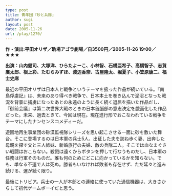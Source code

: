 ```yaml
---
type: post
title: 青年団『砂と兵隊』
author: sugi
layout: post
date: 2005-11-26
url: /play/1270/
---
```

**作・演出:平田オリザ／駒場アゴラ劇場／自3500円／2005-11-26 19:00／★★★**

**出演：山内健司、大塚洋、ひらたよーこ、小林智、石橋亜希子、高橋智子、志賀廣太郎、根上彩、たむらみずほ、渡辺香奈、古屋隆太、堀夏子、小笠原康二、福士史麻**

最近の平田オリザは日本人と戦争というテーマを扱った作品が続いている。『南島俘虜記』は、未来のあり得べき戦争で、日本本土を巻き込んで泥沼となった戦況を背景に捕虜になったあとの永遠のように長く続く退屈を描いた作品だし、『御前会議』は第二次世界大戦のときの日本首脳部の意志決定を戯画化した作品だった。未来、過去ときて、今回は現在。現在進行形でおこなわれている戦争をテーマにしたナンセンスコメディーだ。

遊園地再生事業団の砂漠監視隊シリーズを思い起こさせる一面に砂を敷いた舞台。そこに登場するのは日本軍の兵士5人、出征した夫を訪ね歩く妻、出奔した母親を探す父と三人姉妹、新婚旅行の夫婦、敵の兵隊二人。そこでは血なまぐさい戦闘はおこらない。殺戮は遠くからボタンを押して行なうものだし、日本軍の任務は行軍そのものだ。誰も何のためにどこに向かっているかを知らない。でも、単なる不運で人は死ぬ。勝者もいなければ敗者も存在せず、ただ延々と進み続ける、運が続く限り。

最後にトリビア。兵士の一人が本部との連絡に使っていた通信機器は、大きさからして初代ゲームボーイだと思う。
